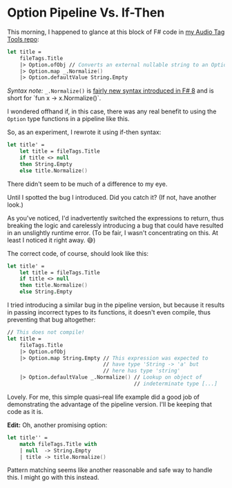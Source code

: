 # Option Pipeline Vs. If-Then

This morning, I happened to glance at this block of F# code in [my Audio Tag Tools repo](https://github.com/codeconscious/audio-tag-tools/):

```fsharp
let title =
    fileTags.Title
    |> Option.ofObj // Converts an external nullable string to an Option.
    |> Option.map _.Normalize()
    |> Option.defaultValue String.Empty
```

_Syntax note:_ `_.Normalize()` is [fairly new syntax introduced in F# 8](https://devblogs.microsoft.com/dotnet/announcing-fsharp-8/#_.property-shorthand-for-(fun-x--%3E-x.property)) and is short for `fun x -> x.Normalize()`.

I wondered offhand if, in this case, there was any real benefit to using the `Option` type functions in a pipeline like this.

So, as an experiment, I rewrote it using if-then syntax:

```fsharp
let title' =
    let title = fileTags.Title
    if title <> null
    then String.Empty
    else title.Normalize()
```

There didn't seem to be much of a difference to my eye.

Until I spotted the bug I introduced. Did you catch it? (If not, have another look.)

As you've noticed, I'd inadvertently switched the expressions to return, thus breaking the logic and carelessly introducing a bug that could have resulted in an unslightly runtime error. (To be fair, I wasn't concentrating on this. At least I noticed it right away. 😅)

The correct code, of course, should look like this:

```fsharp
let title' =
    let title = fileTags.Title
    if title <> null
    then title.Normalize()
    else String.Empty
```

I tried introducing a similar bug in the pipeline version, but because it results in passing incorrect types to its functions, it doesn't even compile, thus preventing that bug altogether:

```fsharp
// This does not compile!
let title =
    fileTags.Title
    |> Option.ofObj
    |> Option.map String.Empty // This expression was expected to
                               // have type 'String -> 'a' but
                               // here has type 'string'
    |> Option.defaultValue _.Normalize() // Lookup on object of
                                         // indeterminate type [...]
```

Lovely. For me, this simple quasi–real life example did a good job of demonstrating the advantage of the pipeline version. I'll be keeping that code as it is.

**Edit:** Oh, another promising option:

```fsharp
let title'' =
    match fileTags.Title with
    | null  -> String.Empty
    | title -> title.Normalize()
```

Pattern matching seems like another reasonable and safe way to handle this. I might go with this instead.
